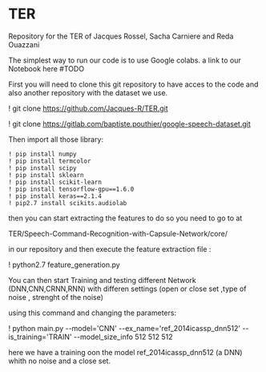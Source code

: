 # TER
Repository for the TER of Jacques Rossel, Sacha Carniere and Reda Ouazzani


The simplest way to run our code is to use Google colabs. a link to our Notebook here #TODO


First you will need to clone this git repository to have acces to the code and also another repository with the dataset we use.

! git clone https://github.com/Jacques-R/TER.git

! git clone https://gitlab.com/baptiste.pouthier/google-speech-dataset.git

Then import all those library:
```
! pip install numpy
! pip install termcolor
! pip install scipy
! pip install sklearn
! pip install scikit-learn
! pip install tensorflow-gpu==1.6.0
! pip install keras==2.1.4
! pip2.7 install scikits.audiolab
```
then you can start extracting the features to do so you need to go to at 

TER/Speech-Command-Recognition-with-Capsule-Network/core/

 in our repository 
 and then execute the feature extraction file :
 
 ! python2.7 feature_generation.py
 
 You can then start Training and testing different Network (DNN,CNN,CRNN,RNN) with differen settings (open or close set ,type of noise , strenght of the noise)  
 
 using this command and changing the parameters:
 
! python main.py --model='CNN' --ex_name='ref_2014icassp_dnn512' --is_training='TRAIN' --model_size_info 512 512 512 

here we have a training oon the model ref_2014icassp_dnn512 (a DNN) whith no noise and a close set.
